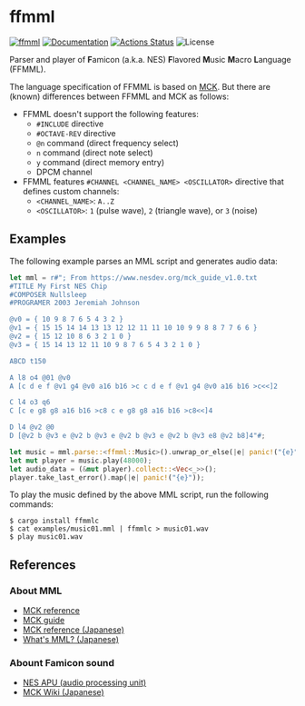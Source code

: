 ffmml
=====

[![ffmml](https://img.shields.io/crates/v/ffmml.svg)](https://crates.io/crates/ffmml)
[![Documentation](https://docs.rs/ffmml/badge.svg)](https://docs.rs/ffmml)
[![Actions Status](https://github.com/sile/ffmml/workflows/CI/badge.svg)](https://github.com/sile/ffmml/actions)
![License](https://img.shields.io/crates/l/ffmml)

Parser and player of **F**amicon (a.k.a. NES) **F**lavored **M**usic **M**acro **L**anguage (FFMML).

The language specification of FFMML is based on [MCK].
But there are (known) differences between FFMML and MCK as follows:

- FFMML doesn't support the following features:
  - `#INCLUDE` directive
  - `#OCTAVE-REV` directive
  - `@n` command (direct frequency select)
  - `n` command (direct note select)
  - `y` command (direct memory entry)
  - DPCM channel
- FFMML features `#CHANNEL <CHANNEL_NAME> <OSCILLATOR>` directive that defines custom channels:
  - `<CHANNEL_NAME>`: `A..Z`
  - `<OSCILLATOR>`: `1` (pulse wave), `2` (triangle wave), or `3` (noise)

[MCK]: https://www.nesdev.org/mckc-e.txt

Examples
--------

The following example parses an MML script and generates audio data:
```rust
let mml = r#"; From https://www.nesdev.org/mck_guide_v1.0.txt
#TITLE My First NES Chip
#COMPOSER Nullsleep
#PROGRAMER 2003 Jeremiah Johnson

@v0 = { 10 9 8 7 6 5 4 3 2 }
@v1 = { 15 15 14 14 13 13 12 12 11 11 10 10 9 9 8 8 7 7 6 6 }
@v2 = { 15 12 10 8 6 3 2 1 0 }
@v3 = { 15 14 13 12 11 10 9 8 7 6 5 4 3 2 1 0 }

ABCD t150

A l8 o4 @01 @v0
A [c d e f @v1 g4 @v0 a16 b16 >c c d e f @v1 g4 @v0 a16 b16 >c<<]2

C l4 o3 q6
C [c e g8 g8 a16 b16 >c8 c e g8 g8 a16 b16 >c8<<]4

D l4 @v2 @0
D [@v2 b @v3 e @v2 b @v3 e @v2 b @v3 e @v2 b @v3 e8 @v2 b8]4"#;

let music = mml.parse::<ffmml::Music>().unwrap_or_else(|e| panic!("{e}"));
let mut player = music.play(48000);
let audio_data = (&mut player).collect::<Vec<_>>();
player.take_last_error().map(|e| panic!("{e}"));
```

To play the music defined by the above MML script, run the following commands:
```console
$ cargo install ffmmlc
$ cat examples/music01.mml | ffmmlc > music01.wav
$ play music01.wav
```

References
----------

### About MML

- [MCK reference](https://www.nesdev.org/mckc-e.txt)
- [MCK guide](https://www.nesdev.org/mck_guide_v1.0.txt)
- [MCK reference (Japanese)](https://wikiwiki.jp/mck/MML%E3%83%AA%E3%83%95%E3%82%A1%E3%83%AC%E3%83%B3%E3%82%B9)
- [What's MML? (Japanese)](https://geolog.mydns.jp/www.geocities.co.jp/Playtown-Denei/9628/whatsmml.html)

### Abount Famicon sound

- [NES APU (audio processing unit)](https://www.nesdev.org/wiki/APU)
- [MCK Wiki (Japanese)](https://wikiwiki.jp/mck/%E3%83%95%E3%82%A1%E3%83%9F%E3%82%B3%E3%83%B3%E9%9F%B3%E6%BA%90%E8%A9%B3%E7%B4%B0)
